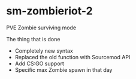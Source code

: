 # sm-zombieriot-2
 PVE Zombie surviving mode 
 
 The thing that is done
- Completely new syntax
- Replaced the old function with Sourcemod API
- Add CS:GO support
- Specific max Zombie spawn in that day
